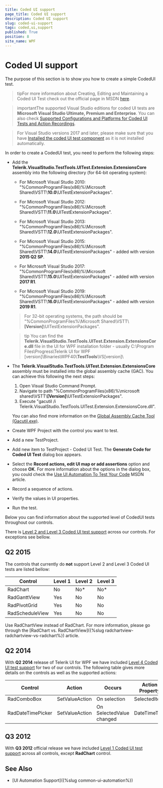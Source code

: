 ```yaml
---
title: Coded UI support
page_title: Coded UI support
description: Coded UI support
slug: coded-ui-support
tags: coded,ui,support
published: True
position: 8
site_name: WPF
---
```


# Coded UI support

The purpose of this section is to show you how to create a simple CodedUI test. 

>tipFor more information about Creating, Editing and Maintaining a Coded UI Test check out the official page in MSDN [here](http://msdn.microsoft.com/en-us/library/ff977233.aspx).        

>importantThe supported Visual Studio editions for coded UI tests are __Microsoft Visual Studio Ultimate, Premium and Enterprise__. You can also check [Supported Configurations and Platforms for Coded UI Tests and Action Recordings](https://msdn.microsoft.com/en-us/library/dd380742(v=vs.110).aspx).

> For Visual Studio versions 2017 and later, please make sure that you have [Installed the coded UI test component](https://docs.microsoft.com/en-us/visualstudio/test/use-ui-automation-to-test-your-code?view=vs-2017#install-the-coded-ui-test-component) as it is not installed automatically.

In order to create a CodedUI test, you need to perform the following steps:

* Add the __Telerik.VisualStudio.TestTools.UITest.Extension.ExtensionsCore__ assembly into the following directory (for 64-bit operating system):          

	* For Microsoft Visual Studio 2010: "%CommonProgramFiles(x86)%\Microsoft Shared\VSTT\\__10.0__\UITestExtensionPackages".              

	* For Microsoft Visual Studio 2012: "%CommonProgramFiles(x86)%\Microsoft Shared\VSTT\\__11.0__\UITestExtensionPackages".      

	* For Microsoft Visual Studio 2013: "%CommonProgramFiles(x86)%\Microsoft Shared\VSTT\\__12.0__\UITestExtensionPackages".
	
	* For Microsoft Visual Studio 2015: "%CommonProgramFiles(x86)%\Microsoft Shared\VSTT\\__14.0__\UITestExtensionPackages" - added with version __2015 Q2 SP__.
	
	* For Microsoft Visual Studio 2017: "%CommonProgramFiles(x86)%\Microsoft Shared\VSTT\\__15.0__\UITestExtensionPackages" - added with version __2017 R1__.
	
	* For Microsoft Visual Studio 2019: "%CommonProgramFiles(x86)%\Microsoft Shared\VSTT\\__16.0__\UITestExtensionPackages" - added with version __2019 R1__.

	>For 32-bit operating systems, the path should be "%CommonProgramFiles%\Microsoft Shared\VSTT\\__[Version]__\UITestExtensionPackages".

	>tip You can find the  __Telerik.VisualStudio.TestTools.UITest.Extension.ExtensionsCore.dll__ file in the UI for WPF installation folder - usually C:\Program Files\Progress\Telerik UI for WPF [version]\Binaries\WPF40\\__TestTools__\VS[version]\

* The __Telerik.VisualStudio.TestTools.UITest.Extension.ExtensionsCore__ assembly must be installed into the global assembly cache (GAC). You can achieve this following the next steps:
	1. Open Visual Studio Command Prompt.
	2. Navigate to path "%CommonProgramFiles(x86)%\microsoft shared\VSTT\\__[Version]__\UITestExtensionPackages".
	3. Execute "gacutil /i Telerik.VisualStudio.TestTools.UITest.Extension.ExtensionsCore.dll".
 
	You can also find more information on the [Global Assembly Cache Tool (Gacutil.exe)](http://msdn.microsoft.com/en-us/library/ex0ss12c(v=vs.80).aspx).          

* Create WPF Project with the control you want to test.

* Add a new TestProject.

* Add new item to TestProject - Coded UI Test. The __Generate Code for Coded UI Test__ dialog box appears.          

* Select the __Record actions, edit UI map or add assertions__ option and choose __OK__. For more information about the options in the dialog box, you could check the [Use UI Automation To Test Your Code](http://msdn.microsoft.com/en-us/library/dd286726.aspx) MSDN article.

* Record a sequence of actions.

* Verify the values in UI properties.

* Run the test.

Below you can find information about the supported level of CodedUI tests throughout our controls.     

There is [Level 2 and Level 3 Coded UI test support](https://devblogs.microsoft.com/devops/coded-ui-test-extension-for-3rd-party-controls-the-basics-explained/) across our controls. For exceptions see bellow.
        
## Q2 2015

The controls that currently do __not__ support Level 2 and Level 3 Coded UI tests are listed bellow:
        
Control	|	Level 1	|	Level 2	|	Level 3
---	|	---	|	---	|	---
RadChart	|	No	|	No*	|	No*
RadGanttView	|	Yes	|	No	|	No
RadPivotGrid	|	Yes	|	No	|	No
RadScheduleView	|	Yes	|	No	|	No 

Use RadChartView instead of RadChart. For more information, please go through the [RadChart vs. RadChartView]({%slug radchartview-radchartview-vs-radchart%}) article. 

## Q2 2014

With __Q2 2014__ release of Telerik UI for WPF we have included [Level 4 Coded UI test support](https://devblogs.microsoft.com/devops/coded-ui-test-extension-for-3rd-party-controls-the-basics-explained/) for two of our controls. The following table gives more details on the controls as well as the supported actions:

Control	|	Action	|	Occurs	|	Action Property
---	|	---	|	---	|	---
RadComboBox	|	SetValueAction	|	On selection	|	SelectedItem
RadDateTimePicker	|	SetValueAction	|	On SelectedValue changed	|	DateTimeText

## Q3 2012

With __Q3 2012__ official release we have included [Level 1 Coded UI test support](https://devblogs.microsoft.com/devops/coded-ui-test-extension-for-3rd-party-controls-the-basics-explained/) across all controls, except __RadChart__ control.  

## See Also 
* [UI Automation Support]({%slug common-ui-automation%})

